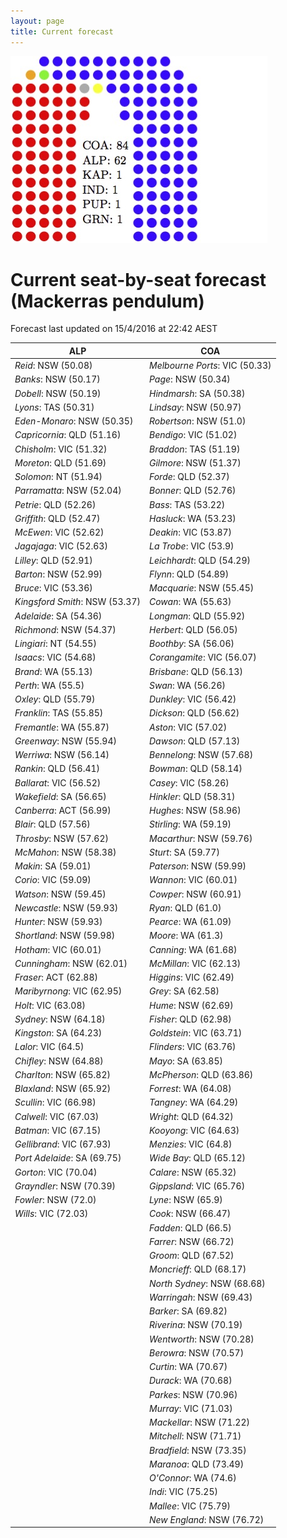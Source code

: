 ```yaml
---
layout: page
title: Current forecast
---
```


![image](imager.jpg)

# Current seat-by-seat forecast (Mackerras pendulum)


Forecast last updated on 15/4/2016 at 22:42 AEST 

| ALP                          | COA                          |
|------------------------------|------------------------------|
|*Reid*: NSW (50.08)           |*Melbourne Ports*: VIC (50.33)|
|*Banks*: NSW (50.17)          |*Page*: NSW (50.34)           |
|*Dobell*: NSW (50.19)         |*Hindmarsh*: SA (50.38)       |
|*Lyons*: TAS (50.31)          |*Lindsay*: NSW (50.97)        |
|*Eden-Monaro*: NSW (50.35)    |*Robertson*: NSW (51.0)       |
|*Capricornia*: QLD (51.16)    |*Bendigo*: VIC (51.02)        |
|*Chisholm*: VIC (51.32)       |*Braddon*: TAS (51.19)        |
|*Moreton*: QLD (51.69)        |*Gilmore*: NSW (51.37)        |
|*Solomon*: NT (51.94)         |*Forde*: QLD (52.37)          |
|*Parramatta*: NSW (52.04)     |*Bonner*: QLD (52.76)         |
|*Petrie*: QLD (52.26)         |*Bass*: TAS (53.22)           |
|*Griffith*: QLD (52.47)       |*Hasluck*: WA (53.23)         |
|*McEwen*: VIC (52.62)         |*Deakin*: VIC (53.87)         |
|*Jagajaga*: VIC (52.63)       |*La Trobe*: VIC (53.9)        |
|*Lilley*: QLD (52.91)         |*Leichhardt*: QLD (54.29)     |
|*Barton*: NSW (52.99)         |*Flynn*: QLD (54.89)          |
|*Bruce*: VIC (53.36)          |*Macquarie*: NSW (55.45)      |
|*Kingsford Smith*: NSW (53.37)|*Cowan*: WA (55.63)           |
|*Adelaide*: SA (54.36)        |*Longman*: QLD (55.92)        |
|*Richmond*: NSW (54.37)       |*Herbert*: QLD (56.05)        |
|*Lingiari*: NT (54.55)        |*Boothby*: SA (56.06)         |
|*Isaacs*: VIC (54.68)         |*Corangamite*: VIC (56.07)    |
|*Brand*: WA (55.13)           |*Brisbane*: QLD (56.13)       |
|*Perth*: WA (55.5)            |*Swan*: WA (56.26)            |
|*Oxley*: QLD (55.79)          |*Dunkley*: VIC (56.42)        |
|*Franklin*: TAS (55.85)       |*Dickson*: QLD (56.62)        |
|*Fremantle*: WA (55.87)       |*Aston*: VIC (57.02)          |
|*Greenway*: NSW (55.94)       |*Dawson*: QLD (57.13)         |
|*Werriwa*: NSW (56.14)        |*Bennelong*: NSW (57.68)      |
|*Rankin*: QLD (56.41)         |*Bowman*: QLD (58.14)         |
|*Ballarat*: VIC (56.52)       |*Casey*: VIC (58.26)          |
|*Wakefield*: SA (56.65)       |*Hinkler*: QLD (58.31)        |
|*Canberra*: ACT (56.99)       |*Hughes*: NSW (58.96)         |
|*Blair*: QLD (57.56)          |*Stirling*: WA (59.19)        |
|*Throsby*: NSW (57.62)        |*Macarthur*: NSW (59.76)      |
|*McMahon*: NSW (58.38)        |*Sturt*: SA (59.77)           |
|*Makin*: SA (59.01)           |*Paterson*: NSW (59.99)       |
|*Corio*: VIC (59.09)          |*Wannon*: VIC (60.01)         |
|*Watson*: NSW (59.45)         |*Cowper*: NSW (60.91)         |
|*Newcastle*: NSW (59.93)      |*Ryan*: QLD (61.0)            |
|*Hunter*: NSW (59.93)         |*Pearce*: WA (61.09)          |
|*Shortland*: NSW (59.98)      |*Moore*: WA (61.3)            |
|*Hotham*: VIC (60.01)         |*Canning*: WA (61.68)         |
|*Cunningham*: NSW (62.01)     |*McMillan*: VIC (62.13)       |
|*Fraser*: ACT (62.88)         |*Higgins*: VIC (62.49)        |
|*Maribyrnong*: VIC (62.95)    |*Grey*: SA (62.58)            |
|*Holt*: VIC (63.08)           |*Hume*: NSW (62.69)           |
|*Sydney*: NSW (64.18)         |*Fisher*: QLD (62.98)         |
|*Kingston*: SA (64.23)        |*Goldstein*: VIC (63.71)      |
|*Lalor*: VIC (64.5)           |*Flinders*: VIC (63.76)       |
|*Chifley*: NSW (64.88)        |*Mayo*: SA (63.85)            |
|*Charlton*: NSW (65.82)       |*McPherson*: QLD (63.86)      |
|*Blaxland*: NSW (65.92)       |*Forrest*: WA (64.08)         |
|*Scullin*: VIC (66.98)        |*Tangney*: WA (64.29)         |
|*Calwell*: VIC (67.03)        |*Wright*: QLD (64.32)         |
|*Batman*: VIC (67.15)         |*Kooyong*: VIC (64.63)        |
|*Gellibrand*: VIC (67.93)     |*Menzies*: VIC (64.8)         |
|*Port Adelaide*: SA (69.75)   |*Wide Bay*: QLD (65.12)       |
|*Gorton*: VIC (70.04)         |*Calare*: NSW (65.32)         |
|*Grayndler*: NSW (70.39)      |*Gippsland*: VIC (65.76)      |
|*Fowler*: NSW (72.0)          |*Lyne*: NSW (65.9)            |
|*Wills*: VIC (72.03)          |*Cook*: NSW (66.47)           |
|                              |*Fadden*: QLD (66.5)          |
|                              |*Farrer*: NSW (66.72)         |
|                              |*Groom*: QLD (67.52)          |
|                              |*Moncrieff*: QLD (68.17)      |
|                              |*North Sydney*: NSW (68.68)   |
|                              |*Warringah*: NSW (69.43)      |
|                              |*Barker*: SA (69.82)          |
|                              |*Riverina*: NSW (70.19)       |
|                              |*Wentworth*: NSW (70.28)      |
|                              |*Berowra*: NSW (70.57)        |
|                              |*Curtin*: WA (70.67)          |
|                              |*Durack*: WA (70.68)          |
|                              |*Parkes*: NSW (70.96)         |
|                              |*Murray*: VIC (71.03)         |
|                              |*Mackellar*: NSW (71.22)      |
|                              |*Mitchell*: NSW (71.71)       |
|                              |*Bradfield*: NSW (73.35)      |
|                              |*Maranoa*: QLD (73.49)        |
|                              |*O'Connor*: WA (74.6)         |
|                              |*Indi*: VIC (75.25)           |
|                              |*Mallee*: VIC (75.79)         |
|                              |*New England*: NSW (76.72)    |
